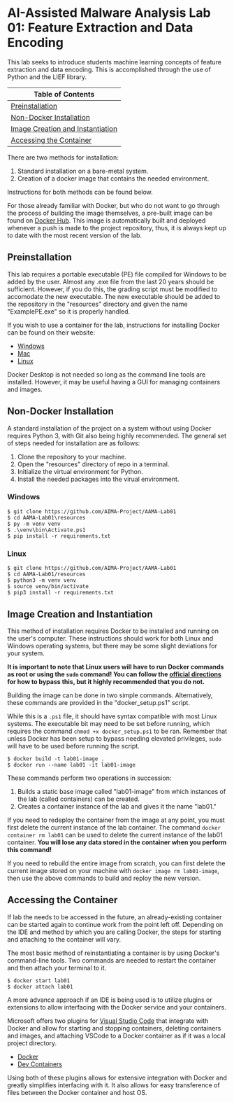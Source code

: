# AI-Assisted Malware Analysis Lab 01: Feature Extraction and Data Encoding
This lab seeks to introduce students machine learning concepts of feature extraction and data encoding. This is
accomplished through the use of Python and the LIEF library.

| Table of Contents |
|-------------------|
| [Preinstallation](#preinstall) |
| [Non-Docker Installation](#nondocker-install) |
| [Image Creation and Instantiation](#image-create) |
| [Accessing the Container](#access-container) |

There are two methods for installation:
1. Standard installation on a bare-metal system.
2. Creation of a docker image that contains the needed environment.

Instructions for both methods can be found below.

For those already familiar with Docker, but who do not want to go through the process of building the image themselves,
a pre-built image can be found on [Docker Hub](https://hub.docker.com/r/wheelercs/aama-lab01). This image is
automatically built and deployed whenever a push is made to the project repository, thus, it is always kept up to date
with the most recent version of the lab.

## <a id=preinstall>Preinstallation</a>

This lab requires a portable executable (PE) file compiled for Windows to be added by the user. Almost any .exe file
from the last 20 years should be sufficient. However, if you do this, the grading script must be modified to accomodate
the new executable. The new executable should be added to the repository in the "resources" directory and given the
name "ExamplePE.exe" so it is properly handled.


If you wish to use a container for the lab, instructions for installing Docker can be found on their website:
- [Windows](https://docs.docker.com/desktop/install/windows-install/)
- [Mac](https://docs.docker.com/desktop/install/mac-install/)
- [Linux](https://docs.docker.com/desktop/install/linux-install/)

Docker Desktop is not needed so long as the command line tools are installed. However, it may be useful having a GUI for
managing containers and images.

## <a id=nondocker-install>Non-Docker Installation</a>
A standard installation of the project on a system without using Docker requires Python 3, with Git also being highly
recommended. The general set of steps needed for installation are as follows:
1. Clone the repository to your machine.
2. Open the "resources" directory of repo in a terminal.
3. Initialize the virtual environment for Python.
4. Install the needed packages into the virual environment.

### Windows
<!-- Why Windows gotta be different and use back slashes? -->
```
$ git clone https://github.com/AIMA-Project/AAMA-Lab01
$ cd AAMA-Lab01\resources
$ py -m venv venv
$ .\venv\bin\Activate.ps1
$ pip install -r requirements.txt
```

### Linux
```
$ git clone https://github.com/AIMA-Project/AAMA-Lab01
$ cd AAMA-Lab01/resources
$ python3 -m venv venv
$ source venv/bin/activate
$ pip3 install -r requirements.txt
```

## <a id=image-create>Image Creation and Instantiation</a>
This method of installation requires Docker to be installed and running on the user's computer. These instructions
should work for both Linux and Windows operating systems, but there may be some slight deviations for your system.

**It is important to note that Linux users will have to run Docker commands as root or using the `sudo` command! You can
follow the [official directions](https://docs.docker.com/engine/install/linux-postinstall/) for how to bypass this, but
it highly recommended that you do not.**

Building the image can be done in two simple commands. Alternatively, these commands are provided in the
"docker_setup.ps1" script.

While this is a `.ps1` file, it should have syntax compatible with most Linux systems. The executable bit may need to be
set before running, which requires the command `chmod +x docker_setup.ps1` to be ran. Remember that unless Docker has
been setup to bypass needing elevated privileges, `sudo` will have to be used before running the script.
<!-- TODO: Actually test to see if it runs on Linux... -->

```
$ docker build -t lab01-image .
$ docker run --name lab01 -it lab01-image
```

These commands perform two operations in succession:
1. Builds a static base image called "lab01-image" from which instances of the lab (called containers) can be created.
2. Creates a container instance of the lab and gives it the name "lab01."

If you need to redeploy the container from the image at any point, you must first delete the current instance of the
lab container. The command `docker container rm lab01` can be used to delete the current instance of the lab01
container. **You will lose any data stored in the container when you perform this command!**

If you need to rebuild the entire image from scratch, you can first delete the current image stored on your machine with
`docker image rm lab01-image`, then use the above commands to build and reploy the new version.

## <a id=access-container>Accessing the Container</a>
If lab the needs to be accessed in the future, an already-existing container can be started again to continue work from
the point left off. Depending on the IDE and method by which you are calling Docker, the steps for starting and
attaching to the container will vary.

The most basic method of reinstantiating a container is by using Docker's command-line tools. Two commands are needed to
restart the container and then attach your terminal to it.

```
$ docker start lab01
$ docker attach lab01
```

A more advance approach if an IDE is being used is to utilize plugins or extensions to allow interfacing with the Docker
service and your containers.

Microsoft offers two plugins for [Visual Studio Code](https://code.visualstudio.com) that integrate with Docker and
allow for starting and stopping containers, deleting containers and images, and attaching VSCode to a Docker container
as if it was a local project directory.
- [Docker](https://marketplace.visualstudio.com/items?itemName=ms-azuretools.vscode-docker)
- [Dev Containers](https://marketplace.visualstudio.com/items?itemName=ms-vscode-remote.remote-containers)

Using both of these plugins allows for extensive integration with Docker and greatly simplifies interfacing with it. It
also allows for easy transference of files between the Docker container and host OS.
